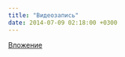 ```yaml
---
title: "Видеозапись"
date: 2014-07-09 02:18:00 +0300
---
```



[Вложение](https://vk.com/video41076938_168961656)
